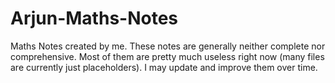 # Arjun-Maths-Notes
Maths Notes created by me. These notes are generally neither complete nor comprehensive. Most of them are pretty much useless right now (many files are currently just placeholders). I may update and improve them over time.
